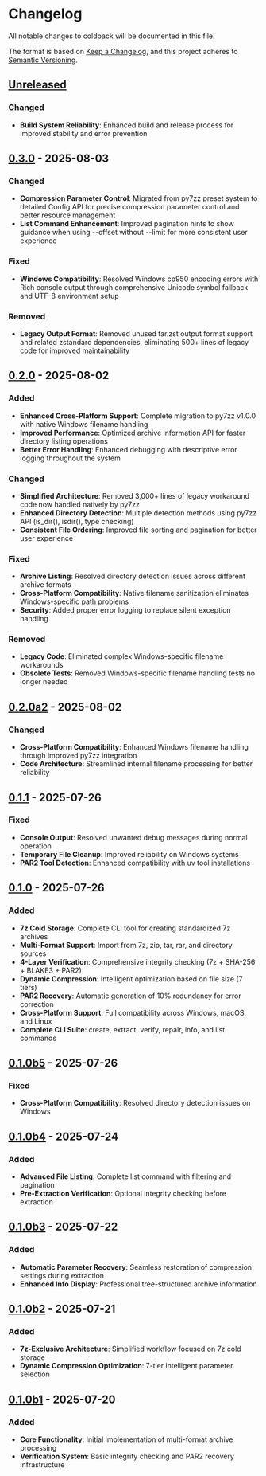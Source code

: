 # Changelog

All notable changes to coldpack will be documented in this file.

The format is based on [Keep a Changelog](https://keepachangelog.com/en/1.0.0/),
and this project adheres to [Semantic Versioning](https://semver.org/spec/v2.0.0.html).

## [Unreleased]

### Changed
- **Build System Reliability**: Enhanced build and release process for improved stability and error prevention

## [0.3.0] - 2025-08-03

### Changed
- **Compression Parameter Control**: Migrated from py7zz preset system to detailed Config API for precise compression parameter control and better resource management
- **List Command Enhancement**: Improved pagination hints to show guidance when using --offset without --limit for more consistent user experience

### Fixed
- **Windows Compatibility**: Resolved Windows cp950 encoding errors with Rich console output through comprehensive Unicode symbol fallback and UTF-8 environment setup

### Removed
- **Legacy Output Format**: Removed unused tar.zst output format support and related zstandard dependencies, eliminating 500+ lines of legacy code for improved maintainability

## [0.2.0] - 2025-08-02

### Added
- **Enhanced Cross-Platform Support**: Complete migration to py7zz v1.0.0 with native Windows filename handling
- **Improved Performance**: Optimized archive information API for faster directory listing operations
- **Better Error Handling**: Enhanced debugging with descriptive error logging throughout the system

### Changed
- **Simplified Architecture**: Removed 3,000+ lines of legacy workaround code now handled natively by py7zz
- **Enhanced Directory Detection**: Multiple detection methods using py7zz API (is_dir(), isdir(), type checking)
- **Consistent File Ordering**: Improved file sorting and pagination for better user experience

### Fixed
- **Archive Listing**: Resolved directory detection issues across different archive formats
- **Cross-Platform Compatibility**: Native filename sanitization eliminates Windows-specific path problems
- **Security**: Added proper error logging to replace silent exception handling

### Removed
- **Legacy Code**: Eliminated complex Windows-specific filename workarounds
- **Obsolete Tests**: Removed Windows-specific filename handling tests no longer needed

## [0.2.0a2] - 2025-08-02

### Changed
- **Cross-Platform Compatibility**: Enhanced Windows filename handling through improved py7zz integration
- **Code Architecture**: Streamlined internal filename processing for better reliability

## [0.1.1] - 2025-07-26

### Fixed
- **Console Output**: Resolved unwanted debug messages during normal operation
- **Temporary File Cleanup**: Improved reliability on Windows systems
- **PAR2 Tool Detection**: Enhanced compatibility with uv tool installations

## [0.1.0] - 2025-07-26

### Added
- **7z Cold Storage**: Complete CLI tool for creating standardized 7z archives
- **Multi-Format Support**: Import from 7z, zip, tar, rar, and directory sources
- **4-Layer Verification**: Comprehensive integrity checking (7z + SHA-256 + BLAKE3 + PAR2)
- **Dynamic Compression**: Intelligent optimization based on file size (7 tiers)
- **PAR2 Recovery**: Automatic generation of 10% redundancy for error correction
- **Cross-Platform Support**: Full compatibility across Windows, macOS, and Linux
- **Complete CLI Suite**: create, extract, verify, repair, info, and list commands

## [0.1.0b5] - 2025-07-26

### Fixed
- **Cross-Platform Compatibility**: Resolved directory detection issues on Windows

## [0.1.0b4] - 2025-07-24

### Added
- **Advanced File Listing**: Complete list command with filtering and pagination
- **Pre-Extraction Verification**: Optional integrity checking before extraction

## [0.1.0b3] - 2025-07-22

### Added
- **Automatic Parameter Recovery**: Seamless restoration of compression settings during extraction
- **Enhanced Info Display**: Professional tree-structured archive information

## [0.1.0b2] - 2025-07-21

### Added
- **7z-Exclusive Architecture**: Simplified workflow focused on 7z cold storage
- **Dynamic Compression Optimization**: 7-tier intelligent parameter selection

## [0.1.0b1] - 2025-07-20

### Added
- **Core Functionality**: Initial implementation of multi-format archive processing
- **Verification System**: Basic integrity checking and PAR2 recovery infrastructure

[Unreleased]: https://github.com/RxChi1d/coldpack/compare/v0.3.0...HEAD
[0.3.0]: https://github.com/RxChi1d/coldpack/releases/tag/v0.3.0
[0.2.0]: https://github.com/RxChi1d/coldpack/releases/tag/v0.2.0
[0.2.0a2]: https://github.com/RxChi1d/coldpack/releases/tag/v0.2.0a2
[0.1.1]: https://github.com/RxChi1d/coldpack/releases/tag/v0.1.1
[0.1.0]: https://github.com/RxChi1d/coldpack/releases/tag/v0.1.0
[0.1.0b5]: https://github.com/RxChi1d/coldpack/releases/tag/v0.1.0b5
[0.1.0b4]: https://github.com/RxChi1d/coldpack/releases/tag/v0.1.0b4
[0.1.0b3]: https://github.com/RxChi1d/coldpack/releases/tag/v0.1.0b3
[0.1.0b2]: https://github.com/RxChi1d/coldpack/releases/tag/v0.1.0b2
[0.1.0b1]: https://github.com/RxChi1d/coldpack/releases/tag/v0.1.0b1
